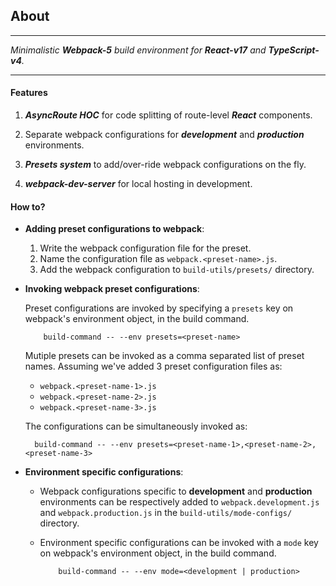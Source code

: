 ## About 
---

*Minimalistic **Webpack-5** build environment for **React-v17** and **TypeScript-v4**.*

---

#### Features

1. ***AsyncRoute HOC*** for code splitting of route-level ***React*** components.
   
2. Separate webpack configurations for ***development*** and ***production*** environments.
   
3. ***Presets system*** to add/over-ride webpack configurations on the fly.
   
4. ***webpack-dev-server*** for local hosting in development.

#### How to?

- **Adding preset configurations to webpack**:
  1. Write the webpack configuration file for the preset.
  2. Name the configuration file as `webpack.<preset-name>.js`. 
  3. Add the webpack configuration to `build-utils/presets/` directory.

- **Invoking webpack preset configurations**:
  
  Preset configurations are invoked by specifying a `presets` key on webpack's environment object, in the build command.

          build-command -- --env presets=<preset-name>

  Mutiple presets can be invoked as a comma separated list of preset names. Assuming we've added 3 preset configuration files as:
  - `webpack.<preset-name-1>.js`
  - `webpack.<preset-name-2>.js`
  - `webpack.<preset-name-3>.js`

  The configurations can be simultaneously invoked as: 

        build-command -- --env presets=<preset-name-1>,<preset-name-2>,<preset-name-3>

- **Environment specific configurations**:
  - Webpack configurations specific to **development** and **production** environments can be respectively added to `webpack.development.js` and `webpack.production.js` in the `build-utils/mode-configs/` directory.
  - Environment specific configurations can be invoked with a `mode` key on webpack's environment object, in the build command.
  
            build-command -- --env mode=<development | production>